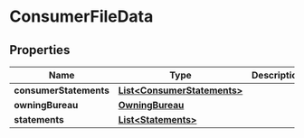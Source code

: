 

# ConsumerFileData


## Properties

| Name | Type | Description | Notes |
|------------ | ------------- | ------------- | -------------|
|**consumerStatements** | [**List&lt;ConsumerStatements&gt;**](ConsumerStatements.md) |  |  [optional] |
|**owningBureau** | [**OwningBureau**](OwningBureau.md) |  |  [optional] |
|**statements** | [**List&lt;Statements&gt;**](Statements.md) |  |  [optional] |



